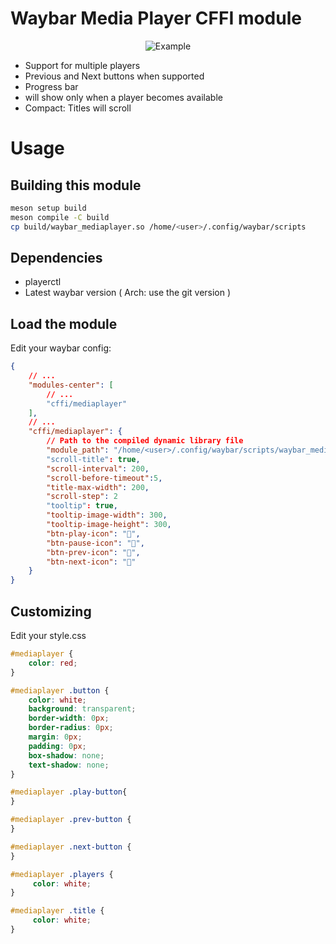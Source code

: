 # Waybar Media Player CFFI module

<p align="center">
  <img src="https://otaviojr.github.io/waybar_mediaplayer/docs/example.png" alt="Example">
</p>

* Support for multiple players
* Previous and Next buttons when supported
* Progress bar
* will show only when a player becomes available
* Compact: Titles will scroll

# Usage

## Building this module

```bash
meson setup build
meson compile -C build
cp build/waybar_mediaplayer.so /home/<user>/.config/waybar/scripts
```

## Dependencies

* playerctl
* Latest waybar version ( Arch: use the git version )

## Load the module

Edit your waybar config:
```json
{
	// ...
	"modules-center": [
		// ...
		"cffi/mediaplayer"
	],
	// ...
	"cffi/mediaplayer": {
		// Path to the compiled dynamic library file
		"module_path": "/home/<user>/.config/waybar/scripts/waybar_mediaplayer.so"
		"scroll-title": true,
		"scroll-interval": 200,
		"scroll-before-timeout":5,
		"title-max-width": 200,
		"scroll-step": 2
		"tooltip": true,
		"tooltip-image-width": 300,
		"tooltip-image-height": 300,
		"btn-play-icon": "",
		"btn-pause-icon": "",
		"btn-prev-icon": "",
		"btn-next-icon": ""
	}
}
```

## Customizing

Edit your style.css
```css
#mediaplayer {
    color: red;
}

#mediaplayer .button {
    color: white;
    background: transparent;
    border-width: 0px;
    border-radius: 0px;
    margin: 0px;
    padding: 0px;
    box-shadow: none;
    text-shadow: none;
}

#mediaplayer .play-button{
}

#mediaplayer .prev-button {
}

#mediaplayer .next-button {
}

#mediaplayer .players {
     color: white;
}

#mediaplayer .title {
     color: white;
}
```
